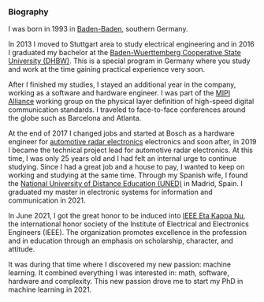 ### Biography

I was born in 1993 in [Baden-Baden](https://en.wikipedia.org/wiki/Baden-Baden), southern Germany. 

In 2013 I moved to Stuttgart area to study electrical engineering and in 2016 I graduated my bachelor at 
the [Baden-Wuerttemberg Cooperative State University (DHBW)](https://www.dhbw-stuttgart.de/horb/en/). This is a special program in Germany where
you study and work at the time gaining practical experience very soon. 

After I finished my studies, I stayed an additional year in the company, working as a software and hardware engineer. I was part of the [MIPI Alliance](https://www.mipi.org/) 
working group on the physical layer definition of high-speed digital communication standards. I traveled to face-to-face conferences around the globe such as Barcelona and Atlanta.

At the end of 2017 I changed jobs and started at Bosch as a hardware engineer for [automotive radar electronics](https://www.bosch-mobility-solutions.com/en/solutions/sensors/front-radar-sensor/) 
electronics and soon after, in 2019 I became the technical project lead for automotive radar electronics. At this time, I was only 25 years old and I had felt an internal urge
to continue studying. Since I had a great job and a house to pay, I wanted to keep on working and studying at the same time. Through my Spanish wife, I found the 
[National University of Distance Education (UNED)](https://www.uned.es/universidad/inicio/en/) in Madrid, Spain. I graduated my master in electronic systems for information 
and communication in 2021. 

In June 2021, I got the great honor to be induced into [IEEE Eta Kappa Nu](https://hkn.ieee.org/), the international honor society of the Institute of Electrical and Electronics Engineers (IEEE). 
The organization promotes excellence in the profession and in education through an emphasis on scholarship, character, and attitude.

It was during that time where I discovered my new passion: machine learning. It combined everything I was interested in: math, software, hardware and complexity.
This new passion drove me to start my PhD in machine learning in 2021. 
 
